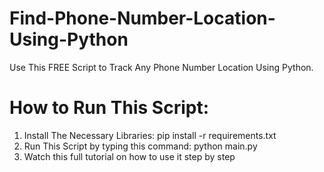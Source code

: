 # Find-Phone-Number-Location-Using-Python
  Use This FREE Script to Track Any Phone Number Location Using Python.
# How to Run This Script:
 1. Install The Necessary Libraries: pip install -r requirements.txt<br>
 2. Run This Script by typing this command: python main.py<br>
 5. Watch this full tutorial on how to use it step by step<br>
    >
